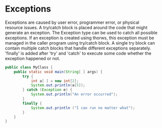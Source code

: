 # Exceptions

Exceptions are caused by user error, programmer error, or physical resource issues. A try/catch block is placed around the code that might generate an exception.  The Exception type can be used to catch all possible exceptions. If an exception is created using thorws, this exception must be managed in the caller program using try/catch block. A single try block can contain multiple catch blocks that handle different exceptions separately. 'finally' is added after 'try' and 'catch' to execute some code whether the exception happened or not.

```java
public class MyClass {
    public static void main(String[ ] args) {
        try {
            int a[ ] = new int[2];
            System.out.println(a[5]);
        } catch (Exception e) {
            System.out.println("An error occurred");
        }
        finally {
            System.out.println ("I can run no matter what");
        }
    }
}
```
